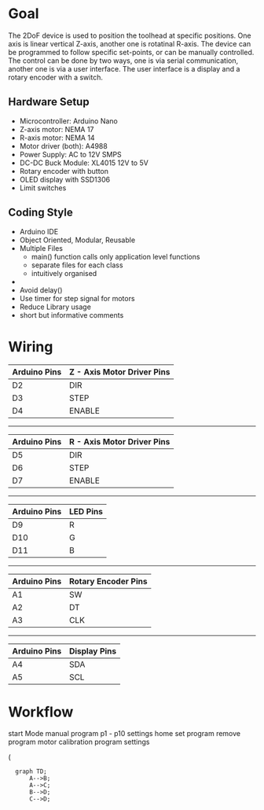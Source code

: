 # Goal
The 2DoF device is used to position the toolhead at specific positions. One axis is linear vertical Z-axis, another one is rotatinal R-axis. The device can be programmed to follow specific set-points, or can be manually controlled. The control can be done by two ways, one is via serial communication, another one is via a user interface. The user interface is a display and a rotary encoder with a switch. 

## Hardware Setup
- Microcontroller: Arduino Nano
- Z-axis motor: NEMA 17 
- R-axis motor: NEMA 14
- Motor driver (both): A4988
- Power Supply: AC to 12V SMPS
- DC-DC Buck Module: XL4015 12V to 5V
- Rotary encoder with button
- OLED display with SSD1306
- Limit switches

## Coding Style
- Arduino IDE 
- Object Oriented, Modular, Reusable
- Multiple Files
  - main() function calls only application level functions
  - separate files for each class 
  - intuitively organised 
- 
- Avoid delay() 
- Use timer for step signal for motors
- Reduce Library usage
- short but informative comments 

# Wiring

| Arduino Pins | Z - Axis Motor Driver Pins |
| --- | -------------------------- |
| D2 | DIR  |
| D3 | STEP |
| D4 | ENABLE |
---
| Arduino Pins | R - Axis Motor Driver Pins |
| --- | -------------------------- |
| D5 | DIR  |
| D6 | STEP |
| D7 | ENABLE |
---
| Arduino Pins | LED Pins |
| --- | -------------------------- |
| D9  | R |
| D10 | G |
| D11 | B |
---
| Arduino Pins | Rotary Encoder Pins |
| --- | -------------------------- |
| A1 | SW  |
| A2 | DT  |
| A3 | CLK |
---
| Arduino Pins | Display Pins |
| --- | -------------------------- |
| A4 | SDA |
| A5 | SCL |



# Workflow

start
	Mode
		manual
		program
			p1 - p10
		settings
			home
			set program
			remove program
			motor calibration
			program settings


(

```mermaid
  graph TD;
      A-->B;
      A-->C;
      B-->D;
      C-->D;
``` 